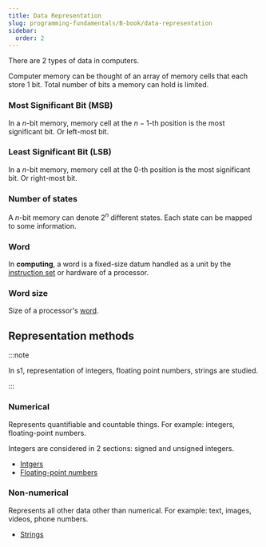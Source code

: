 ```yaml
---
title: Data Representation
slug: programming-fundamentals/B-book/data-representation
sidebar:
  order: 2
---
```


There are 2 types of data in computers.

Computer memory can be thought of an array of memory cells that each store 1
bit. Total number of bits a memory can hold is limited.

### Most Significant Bit (MSB)

In a $n$-bit memory, memory cell at the $n-1$-th position is the most
significant bit. Or left-most bit.

### Least Significant Bit (LSB)

In a $n$-bit memory, memory cell at the $0$-th position is the most significant
bit. Or right-most bit.

### Number of states

A $n$-bit memory can denote $2^n$ different states. Each state can be mapped to
some information.

### Word

In **computing**, a word is a fixed-size datum handled as a unit by the
[instruction set](/programming-fundamentals/C-book/cpu-instructions/) or
hardware of a processor.

### Word size

Size of a processor's
[word](/programming-fundamentals/b-book/03-data-representation/#word).

## Representation methods

:::note

In s1, representation of integers, floating point numbers, strings are studied.

:::

### Numerical

Represents quantifiable and countable things. For example: integers,
floating-point numbers.

Integers are considered in 2 sections: signed and unsigned integers.

- [Intgers](/programming-fundamentals/B-book/integers/)
- [Floating-point numbers](/programming-fundamentals/B-book/floating-point-numbers/)

### Non-numerical

Represents all other data other than numerical. For example: text, images,
videos, phone numbers.

- [Strings](/programming-fundamentals/B-book/strings/)

